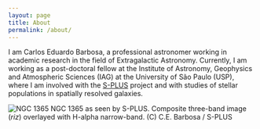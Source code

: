 ```yaml
---
layout: page
title: About
permalink: /about/
---
```


I am Carlos Eduardo Barbosa, a professional astronomer working in academic research in the field of Extragalactic Astronomy. Currently, I am working as a post-doctoral fellow at the Institute of Astronomy, Geophysics and Atmospheric Sciences (IAG) at the University of São Paulo (USP), where I am involved with the [S-PLUS](http://www.splus.iag.usp.br/en/) project and with studies of stellar populations in spatially resolved galaxies.

![NGC 1365](./assets/FCC121-SPLUS.png)
NGC 1365 as seen by S-PLUS. Composite three-band image (*riz*) overlayed with H-alpha narrow-band. (C) C.E. Barbosa / S-PLUS
